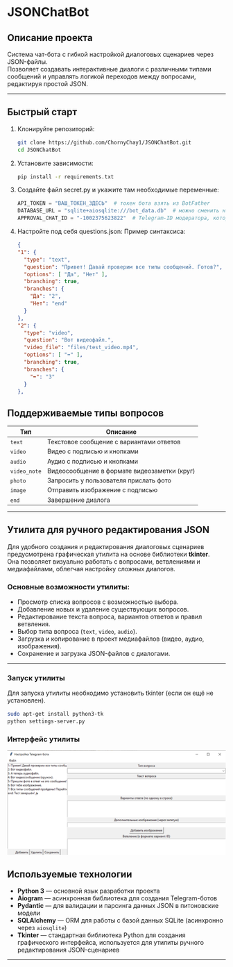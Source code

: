# JSONChatBot

## Описание проекта
Система чат-бота с гибкой настройкой диалоговых сценариев через JSON-файлы.  
Позволяет создавать интерактивные диалоги с различными типами сообщений и управлять логикой переходов между вопросами, редактируя простой JSON.

---

## Быстрый старт

1. Клонируйте репозиторий:
   ```bash
   git clone https://github.com/ChornyChay1/JSONChatBot.git
   cd JSONChatBot
   ```
2. Установите зависимости:
   ```bash
   pip install -r requirements.txt
   ```
   
3. Создайте файл secret.py и укажите там необходимые переменные:
    ```python
    API_TOKEN = "ВАШ_ТОКЕН_ЗДЕСЬ"  # токен бота взять из BotFather
    DATABASE_URL = "sqlite+aiosqlite:///bot_data.db"  # можно сменить название базы данных или её саму
    APPROVAL_CHAT_ID = "-1002375623822"  # Telegram-ID модератора, который будет проверять отчёты для фото-вопросов
    ```
4. Настройте под себя questions.json:
   Пример синтаксиса:
      ```json
    {
      "1": {
        "type": "text",
        "question": "Привет! Давай проверим все типы сообщений. Готов?",
        "options": [ "Да", "Нет" ],
        "branching": true,
        "branches": {
          "Да": "2",
          "Нет": "end"
        }
      },
      "2": {
        "type": "video",
        "question": "Вот видеофайл.",
        "video_file": "files/test_video.mp4",
        "options": [ "➡️" ],
        "branching": true,
        "branches": {
          "➡️": "3"
        }
      },
    ```

## Поддерживаемые типы вопросов

| Тип          | Описание                                  |
|--------------|-------------------------------------------|
| `text`       | Текстовое сообщение с вариантами ответов |
| `video`      | Видео с подписью и кнопками               |
| `audio`      | Аудио с подписью и кнопками               |
| `video_note` | Видеосообщение в формате видеозаметки (круг) |
| `photo`      | Запросить у пользователя прислать фото   |
| `image`      | Отправить изображение с подписью          |
| `end`        | Завершение диалога                        |

---

## Утилита для ручного редактирования JSON

Для удобного создания и редактирования диалоговых сценариев предусмотрена графическая утилита на основе библиотеки **tkinter**.  
Она позволяет визуально работать с вопросами, ветвлениями и медиафайлами, облегчая настройку сложных диалогов.

### Основные возможности утилиты:

- Просмотр списка вопросов с возможностью выбора.
- Добавление новых и удаление существующих вопросов.
- Редактирование текста вопроса, вариантов ответов и правил ветвления.
- Выбор типа вопроса (`text`, `video`, `audio`).
- Загрузка и копирование в проект медиафайлов (видео, аудио, изображения).
- Сохранение и загрузка JSON-файлов с диалогами.

---

### Запуск утилиты

Для запуска утилиты необходимо установить tkinter (если он ещё не установлен).
```bash
sudo apt-get install python3-tk
python settings-server.py
```

### Интерфейс утилиты
<p align="center">
  <img src="presentation/util.png" width="600" alt="Утилита для редактирования сценариев" />
</p>

## Используемые технологии

- **Python 3** — основной язык разработки проекта  
- **Aiogram** — асинхронная библиотека для создания Telegram-ботов  
- **Pydantic** — для валидации и парсинга данных JSON в питоновские модели  
- **SQLAlchemy** — ORM для работы с базой данных SQLite (асинхронно через `aiosqlite`)  
- **Tkinter** — стандартная библиотека Python для создания графического интерфейса, используется для утилиты ручного редактирования JSON-сценариев

---
